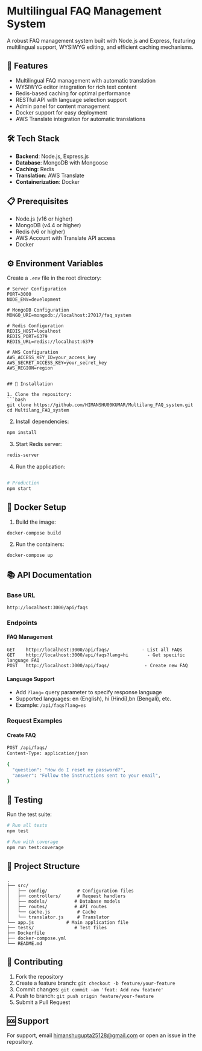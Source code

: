 # Multilingual FAQ Management System

A robust FAQ management system built with Node.js and Express, featuring multilingual support, WYSIWYG editing, and efficient caching mechanisms.

## 🚀 Features

- Multilingual FAQ management with automatic translation
- WYSIWYG editor integration for rich text content
- Redis-based caching for optimal performance
- RESTful API with language selection support
- Admin panel for content management
- Docker support for easy deployment
- AWS Translate integration for automatic translations

## 🛠 Tech Stack

- **Backend**: Node.js, Express.js
- **Database**: MongoDB with Mongoose
- **Caching**: Redis
- **Translation**: AWS Translate
- **Containerization**: Docker

## 📋 Prerequisites

- Node.js (v16 or higher)
- MongoDB (v4.4 or higher)
- Redis (v6 or higher)
- AWS Account with Translate API access
- Docker 

## ⚙️ Environment Variables

Create a `.env` file in the root directory:

```plaintext
# Server Configuration
PORT=3000
NODE_ENV=development

# MongoDB Configuration
MONGO_URI=mongodb://localhost:27017/faq_system

# Redis Configuration
REDIS_HOST=localhost
REDIS_PORT=6379
REDIS_URL=redis://localhost:6379

# AWS Configuration
AWS_ACCESS_KEY_ID=your_access_key
AWS_SECRET_ACCESS_KEY=your_secret_key
AWS_REGION=region


## 🔧 Installation

1. Clone the repository:
```bash
git clone https://github.com/HIMANSHU00KUMAR/Multilang_FAQ_system.git
cd Multilang_FAQ_system
```

2. Install dependencies:
```bash
npm install
```

3. Start Redis server:
```bash
redis-server
```

4. Run the application:
```bash

# Production
npm start
```

## 🐳 Docker Setup

1. Build the image:
```bash
docker-compose build
```

2. Run the containers:
```bash
docker-compose up
```

## 📚 API Documentation

### Base URL
```
http://localhost:3000/api/faqs
```

### Endpoints

#### FAQ Management

```plaintext
GET    http://localhost:3000/api/faqs/            - List all FAQs
GET    http://localhost:3000/api/faqs?lang=hi       - Get specific language FAQ
POST   http://localhost:3000/api/faqs/             - Create new FAQ

```

#### Language Support

- Add `?lang=` query parameter to specify response language
- Supported languages: en (English), hi (Hindi),bn (Bengali), etc.
- Example: `/api/faqs?lang=es`

### Request Examples

#### Create FAQ
```bash
POST /api/faqs/
Content-Type: application/json

{
  "question": "How do I reset my password?",
  "answer": "Follow the instructions sent to your email",
}
```

## 🧪 Testing

Run the test suite:
```bash
# Run all tests
npm test

# Run with coverage
npm run test:coverage
```

## 📁 Project Structure

```plaintext
.
├── src/
│   ├── config/           # Configuration files
│   ├── controllers/      # Request handlers
│   ├── models/          # Database models
│   ├── routes/          # API routes
│   └── cache.js          # Cache
│   └── translator.js     # Translator
└── app.js            # Main application file
├── tests/               # Test files
├── Dockerfile
├── docker-compose.yml
└── README.md
```

## 🤝 Contributing

1. Fork the repository
2. Create a feature branch: `git checkout -b feature/your-feature`
3. Commit changes: `git commit -am 'feat: Add new feature'`
4. Push to branch: `git push origin feature/your-feature`
5. Submit a Pull Request


## 🆘 Support

For support, email himanshugupta25128@gmail.com or open an issue in the repository.